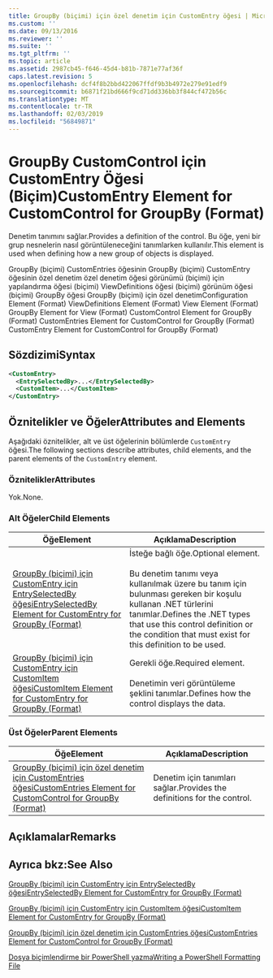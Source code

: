 ```yaml
---
title: GroupBy (biçimi) için özel denetim için CustomEntry öğesi | Microsoft Docs
ms.custom: ''
ms.date: 09/13/2016
ms.reviewer: ''
ms.suite: ''
ms.tgt_pltfrm: ''
ms.topic: article
ms.assetid: 2987cb45-f646-45d4-b81b-7871e77af36f
caps.latest.revision: 5
ms.openlocfilehash: dcf4f8b2bbd422067ffdf9b3b4972e279e91edf9
ms.sourcegitcommit: b6871f21bd666f9cd71dd336bb3f844cf472b56c
ms.translationtype: MT
ms.contentlocale: tr-TR
ms.lasthandoff: 02/03/2019
ms.locfileid: "56849871"
---
```

# <a name="customentry-element-for-customcontrol-for-groupby-format"></a><span data-ttu-id="30891-102">GroupBy CustomControl için CustomEntry Öğesi (Biçim)</span><span class="sxs-lookup"><span data-stu-id="30891-102">CustomEntry Element for CustomControl for GroupBy (Format)</span></span>

<span data-ttu-id="30891-103">Denetim tanımını sağlar.</span><span class="sxs-lookup"><span data-stu-id="30891-103">Provides a definition of the control.</span></span> <span data-ttu-id="30891-104">Bu öğe, yeni bir grup nesnelerin nasıl görüntüleneceğini tanımlarken kullanılır.</span><span class="sxs-lookup"><span data-stu-id="30891-104">This element is used when defining how a new group of objects is displayed.</span></span>

<span data-ttu-id="30891-105">GroupBy (biçimi) CustomEntries öğesinin GroupBy (biçimi) CustomEntry öğesinin özel denetim özel denetim öğesi görünümü (biçimi) için yapılandırma öğesi (biçimi) ViewDefinitions öğesi (biçimi) görünüm öğesi (biçimi) GroupBy öğesi GroupBy (biçimi) için özel denetim</span><span class="sxs-lookup"><span data-stu-id="30891-105">Configuration Element (Format) ViewDefinitions Element (Format) View Element (Format) GroupBy Element for View (Format) CustomControl Element for GroupBy (Format) CustomEntries Element for CustomControl for GroupBy (Format) CustomEntry Element for CustomControl for GroupBy (Format)</span></span>

## <a name="syntax"></a><span data-ttu-id="30891-106">Sözdizimi</span><span class="sxs-lookup"><span data-stu-id="30891-106">Syntax</span></span>

```xml
<CustomEntry>
  <EntrySelectedBy>...</EntrySelectedBy>
  <CustomItem>...</CustomItem>
</CustomEntry>
```

## <a name="attributes-and-elements"></a><span data-ttu-id="30891-107">Öznitelikler ve Öğeler</span><span class="sxs-lookup"><span data-stu-id="30891-107">Attributes and Elements</span></span>

<span data-ttu-id="30891-108">Aşağıdaki öznitelikler, alt ve üst öğelerinin bölümlerde `CustomEntry` öğesi.</span><span class="sxs-lookup"><span data-stu-id="30891-108">The following sections describe attributes, child elements, and the parent elements of the `CustomEntry` element.</span></span>

### <a name="attributes"></a><span data-ttu-id="30891-109">Öznitelikler</span><span class="sxs-lookup"><span data-stu-id="30891-109">Attributes</span></span>

<span data-ttu-id="30891-110">Yok.</span><span class="sxs-lookup"><span data-stu-id="30891-110">None.</span></span>

### <a name="child-elements"></a><span data-ttu-id="30891-111">Alt Öğeler</span><span class="sxs-lookup"><span data-stu-id="30891-111">Child Elements</span></span>

|<span data-ttu-id="30891-112">Öğe</span><span class="sxs-lookup"><span data-stu-id="30891-112">Element</span></span>|<span data-ttu-id="30891-113">Açıklama</span><span class="sxs-lookup"><span data-stu-id="30891-113">Description</span></span>|
|-------------|-----------------|
|[<span data-ttu-id="30891-114">GroupBy (biçimi) için CustomEntry için EntrySelectedBy öğesi</span><span class="sxs-lookup"><span data-stu-id="30891-114">EntrySelectedBy Element for CustomEntry for GroupBy (Format)</span></span>](./entryselectedby-element-for-customentry-for-groupby-format.md)|<span data-ttu-id="30891-115">İsteğe bağlı öğe.</span><span class="sxs-lookup"><span data-stu-id="30891-115">Optional element.</span></span><br /><br /> <span data-ttu-id="30891-116">Bu denetim tanımı veya kullanılmak üzere bu tanım için bulunması gereken bir koşulu kullanan .NET türlerini tanımlar.</span><span class="sxs-lookup"><span data-stu-id="30891-116">Defines the .NET types that use this control definition or the condition that must exist for this definition to be used.</span></span>|
|[<span data-ttu-id="30891-117">GroupBy (biçimi) için CustomEntry için CustomItem öğesi</span><span class="sxs-lookup"><span data-stu-id="30891-117">CustomItem Element for CustomEntry for GroupBy (Format)</span></span>](./customitem-element-for-customentry-for-groupby-format.md)|<span data-ttu-id="30891-118">Gerekli öğe.</span><span class="sxs-lookup"><span data-stu-id="30891-118">Required element.</span></span><br /><br /> <span data-ttu-id="30891-119">Denetimin veri görüntüleme şeklini tanımlar.</span><span class="sxs-lookup"><span data-stu-id="30891-119">Defines how the control displays the data.</span></span>|

### <a name="parent-elements"></a><span data-ttu-id="30891-120">Üst Öğeler</span><span class="sxs-lookup"><span data-stu-id="30891-120">Parent Elements</span></span>

|<span data-ttu-id="30891-121">Öğe</span><span class="sxs-lookup"><span data-stu-id="30891-121">Element</span></span>|<span data-ttu-id="30891-122">Açıklama</span><span class="sxs-lookup"><span data-stu-id="30891-122">Description</span></span>|
|-------------|-----------------|
|[<span data-ttu-id="30891-123">GroupBy (biçimi) için özel denetim için CustomEntries öğesi</span><span class="sxs-lookup"><span data-stu-id="30891-123">CustomEntries Element for CustomControl for GroupBy (Format)</span></span>](./customentries-element-for-customcontrol-for-groupby-format.md)|<span data-ttu-id="30891-124">Denetim için tanımları sağlar.</span><span class="sxs-lookup"><span data-stu-id="30891-124">Provides the definitions for the control.</span></span>|

## <a name="remarks"></a><span data-ttu-id="30891-125">Açıklamalar</span><span class="sxs-lookup"><span data-stu-id="30891-125">Remarks</span></span>

## <a name="see-also"></a><span data-ttu-id="30891-126">Ayrıca bkz:</span><span class="sxs-lookup"><span data-stu-id="30891-126">See Also</span></span>

[<span data-ttu-id="30891-127">GroupBy (biçimi) için CustomEntry için EntrySelectedBy öğesi</span><span class="sxs-lookup"><span data-stu-id="30891-127">EntrySelectedBy Element for CustomEntry for GroupBy (Format)</span></span>](./entryselectedby-element-for-customentry-for-groupby-format.md)

[<span data-ttu-id="30891-128">GroupBy (biçimi) için CustomEntry için CustomItem öğesi</span><span class="sxs-lookup"><span data-stu-id="30891-128">CustomItem Element for CustomEntry for GroupBy (Format)</span></span>](./customitem-element-for-customentry-for-groupby-format.md)

[<span data-ttu-id="30891-129">GroupBy (biçimi) için özel denetim için CustomEntries öğesi</span><span class="sxs-lookup"><span data-stu-id="30891-129">CustomEntries Element for CustomControl for GroupBy (Format)</span></span>](./customentries-element-for-customcontrol-for-groupby-format.md)

[<span data-ttu-id="30891-130">Dosya biçimlendirme bir PowerShell yazma</span><span class="sxs-lookup"><span data-stu-id="30891-130">Writing a PowerShell Formatting File</span></span>](./writing-a-powershell-formatting-file.md)
